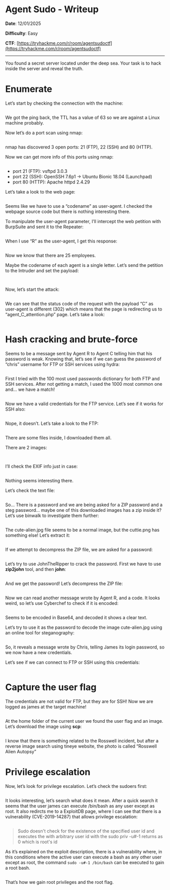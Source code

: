 # Agent Sudo - Writeup

**Date**: 12/01/2025

**Difficulty**: Easy

**CTF**: [https://tryhackme.com/r/room/agentsudoctf](https://tryhackme.com/r/room/agentsudoctf)

---

You found a secret server located under the deep sea. Your task is to hack inside the server and reveal the truth. 

# Enumerate

Let’s start by checking the connection with the machine:

<figure><img src="../../.gitbook/assets/agentsudo0.png" alt=""><figcaption></figcaption></figure>

We got the ping back, the TTL has a value of 63 so we are against a Linux machine probably.

Now let’s do a port scan using nmap:

<figure><img src="../../.gitbook/assets/agentsudo2.png" alt=""><figcaption></figcaption></figure>

nmap has discovered 3 open ports: 21 (FTP), 22 (SSH) and 80 (HTTP).

Now we can get more info of this ports using nmap:

<figure><img src="../../.gitbook/assets/agentsudo3.png" alt=""><figcaption></figcaption></figure>

- port 21 (FTP): vsftpd 3.0.3
- port 22 (SSH): OpenSSH 7.6p1 → Ubuntu Bionic 18.04 (Launchpad)
- port 80 (HTTP): Apache httpd 2.4.29

Let’s take a look to the web page:

<figure><img src="../../.gitbook/assets/agentsudo4.png" alt=""><figcaption></figcaption></figure>

Seems like we have to use a “codename” as user-agent. I checked the webpage source code but there is nothing interesting there.

To manipulate the user-agent parameter, I’ll intercept the web petition with BurpSuite and sent it to the Repeater:

<figure><img src="../../.gitbook/assets/agentsudo5.png" alt=""><figcaption></figcaption></figure>

When I use “R” as the user-agent, I get this response:

<figure><img src="../../.gitbook/assets/agentsudo6.png" alt=""><figcaption></figcaption></figure>

Now we know that there are 25 employees.

Maybe the codename of each agent is a single letter. Let’s send the petition to the Intruder and set the payload:

<figure><img src="../../.gitbook/assets/agentsudo7.png" alt=""><figcaption></figcaption></figure>

<figure><img src="../../.gitbook/assets/agentsudo8.png" alt=""><figcaption></figcaption></figure>

Now, let’s start the attack:

<figure><img src="../../.gitbook/assets/agentsudo9.png" alt=""><figcaption></figcaption></figure>

We can see that the status code of the request with the payload “C” as user-agent is different (302) which means that the page is redirecting us to “agent_C_attention.php” page. Let’s take a look:

<figure><img src="../../.gitbook/assets/agentsudo10.png" alt=""><figcaption></figcaption></figure>

# Hash cracking and brute-force

Seems to be a message sent by Agent R to Agent C telling him that his password is weak. Knowing that, let’s see if we can guess the password of “chris” username for FTP or SSH services using hydra:

<figure><img src="../../.gitbook/assets/agentsudo11.png" alt=""><figcaption></figcaption></figure>

First I tried with the 100 most used passwords dictionary for both FTP and SSH services. After not getting a match, I used the 1000 most common one and… we have a match!

<figure><img src="../../.gitbook/assets/agentsudo1.png" alt=""><figcaption></figcaption></figure>

Now we have a valid credentials for the FTP service. Let’s see if it works for SSH also:

<figure><img src="../../.gitbook/assets/agentsudo12.png" alt=""><figcaption></figcaption></figure>

Nope, it doesn’t. Let’s take a look to the FTP:

<figure><img src="../../.gitbook/assets/agentsudo13.png" alt=""><figcaption></figcaption></figure>

There are some files inside, I downloaded them all.

There are 2 images:

<figure><img src="../../.gitbook/assets/agentsudo14.png" alt=""><figcaption></figcaption></figure>

<figure><img src="../../.gitbook/assets/agentsudo15.png" alt=""><figcaption></figcaption></figure>

I’ll check the EXIF info just in case:

<figure><img src="../../.gitbook/assets/agentsudo16.png" alt=""><figcaption></figcaption></figure>

Nothing seems interesting there.

Let’s check the text file:

<figure><img src="../../.gitbook/assets/agentsudo17.png" alt=""><figcaption></figcaption></figure>

So… There is a password and we are being asked for a ZIP password and a steg password… maybe one of this downloaded images has a zip inside it? Let’s use binwalk to investigate them further:

<figure><img src="../../.gitbook/assets/agentsudo18.png" alt=""><figcaption></figcaption></figure>

The cute-alien.jpg file seems to be a normal image, but the cuttie.png has something else! Let’s extract it:

<figure><img src="../../.gitbook/assets/agentsudo19.png" alt=""><figcaption></figcaption></figure>

If we attempt to decompress the ZIP file, we are asked for a password:

<figure><img src="../../.gitbook/assets/agentsudo20.png" alt=""><figcaption></figcaption></figure>

Let’s try to use JohnTheRipper to crack the password. First we have to use **zip2john** tool, and then **john**:

<figure><img src="../../.gitbook/assets/agentsudo25.png" alt=""><figcaption></figcaption></figure>

 And we get the password! Let’s decompress the ZIP file:

<figure><img src="../../.gitbook/assets/agentsudo26.png" alt=""><figcaption></figcaption></figure>

Now we can read another message wrote by Agent R, and a code. It looks weird, so let’s use Cyberchef to check if it is encoded:

<figure><img src="../../.gitbook/assets/agentsudo27.png" alt=""><figcaption></figcaption></figure>

Seems to be encoded in Base64, and decoded it shows a clear text.

Let’s try to use it as the password to decode the image cute-alien.jpg using an online tool for steganography:

<figure><img src="../../.gitbook/assets/agentsudo28.png" alt=""><figcaption></figcaption></figure>

So, it reveals a message wrote by Chris, telling James its login password, so we now have a new credentials.

Let’s see if we can connect to FTP or SSH using this credentials:

<figure><img src="../../.gitbook/assets/agentsudo21.png" alt=""><figcaption></figcaption></figure>

# Capture the user flag

The credentials are not valid for FTP, but they are for SSH! Now we are logged as james at the target machine!

<figure><img src="../../.gitbook/assets/agentsudo29.png" alt=""><figcaption></figcaption></figure>

At the home folder of the current user we found the user flag and an image. Let’s download the image using **scp**:

<figure><img src="../../.gitbook/assets/agentsudo22.png" alt=""><figcaption></figcaption></figure>

I know that there is something related to the Rosswell incident, but after a reverse image search using tineye website, the photo is called “Rosswell Alien Autopsy”

# Privilege escalation

Now, let’s look for privilege escalation. Let’s check the sudoers first:

<figure><img src="../../.gitbook/assets/agentsudo23.png" alt=""><figcaption></figcaption></figure>

It looks interesting, let’s search what does it mean. After a quick search it seems that the user james can execute /bin/bash as any user except as root. It also redircts me to a ExploitDB page, where I can see that there is a vulnerability (CVE-2019-14287) that allows privilege escalation:  

<figure><img src="../../.gitbook/assets/agentsudo24.png" alt=""><figcaption></figcaption></figure>

> Sudo doesn't check for the existence of the specified user id and executes the with arbitrary user id with the sudo priv
-u#-1 returns as 0 which is root's id
> 

As it’s explained on the exploit description, there is a vulnerability where, in this conditions where the active user can execute a bash as any other user except as root, the command `sudo -u#-1 /bin/bash` can be executed to gain a root bash. 

<figure><img src="../../.gitbook/assets/agentsudo30.png" alt=""><figcaption></figcaption></figure>

That’s how we gain root privileges and the root flag.